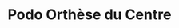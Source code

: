 ---
title: "Podo Orthèse du Centre"
url: /varennes-vauzelles/podo-orthese-du-centre/
shop: approvisionnement médical
---